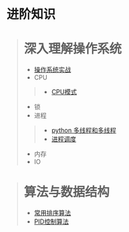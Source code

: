 # 进阶知识

># 深入理解操作系统
>* [操作系统实战](/highlevel/system_learn.md)
>* CPU
>>* [CPU模式](/highlevel/cpu_mode.md)
>* 锁
>* 进程
>>* [python 多线程和多线程](/python_knowlege/Python-100-Days-master/Day01-15/13.进程和线程.md)
>>* [进程调度](/highlevel/Process_scheduling.md) 
>* 内存
>* IO

># 算法与数据结构
>* [常用排序算法](/highlevel/sort_algorithm.md)
>* [PID控制算法](/highlevel/pid.md)
> 



